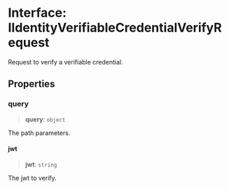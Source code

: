 # Interface: IIdentityVerifiableCredentialVerifyRequest

Request to verify a verifiable credential.

## Properties

### query

> **query**: `object`

The path parameters.

#### jwt

> **jwt**: `string`

The jwt to verify.
